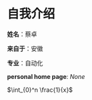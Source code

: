 # 自我介绍

**姓名**：蔡卓

 **来自于**：安徽

 **专业**：自动化

 **personal home page**: _None_

 $\int_{0}^n \frac{1}{x}$
